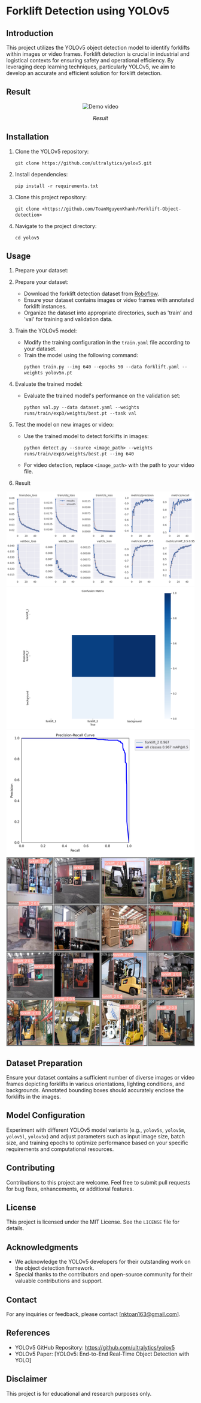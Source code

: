 # Forklift Detection using YOLOv5

## Introduction
This project utilizes the YOLOv5 object detection model to identify forklifts within images or video frames. Forklift detection is crucial in industrial and logistical contexts for ensuring safety and operational efficiency. By leveraging deep learning techniques, particularly YOLOv5, we aim to develop an accurate and efficient solution for forklift detection.

## Result

<p align="center">
  <img src="test_forklift.gif" alt="Demo video">
</p>

<p align="center"><em>Result</em></p> 

## Installation
1. Clone the YOLOv5 repository:
    ```
    git clone https://github.com/ultralytics/yolov5.git
    ```

2. Install dependencies:
    ```
    pip install -r requirements.txt
    ```

3. Clone this project repository:
    ```
    git clone <https://github.com/ToanNguyenKhanh/Forklift-Object-detection>
    ```

4. Navigate to the project directory:
    ```
    cd yolov5
    ```

## Usage
1. Prepare your dataset:
1. Prepare your dataset:
    - Download the forklift detection dataset from [Roboflow](https://universe.roboflow.com/nithesh-sanil-iud92/forklift-det).
    - Ensure your dataset contains images or video frames with annotated forklift instances.
    - Organize the dataset into appropriate directories, such as 'train' and 'val' for training and validation data.


2. Train the YOLOv5 model:
    - Modify the training configuration in the `train.yaml` file according to your dataset.
    - Train the model using the following command:
        ```
        python train.py --img 640 --epochs 50 --data forklift.yaml --weights yolov5n.pt
        ```

3. Evaluate the trained model:
    - Evaluate the trained model's performance on the validation set:
        ```
        python val.py --data dataset.yaml --weights runs/train/exp3/weights/best.pt --task val
        ```

4. Test the model on new images or video:
    - Use the trained model to detect forklifts in images:
        ```
        python detect.py --source <image_path> --weights runs/train/exp3/weights/best.pt --img 640
        ```
    - For video detection, replace `<image_path>` with the path to your video file.

5. Result

![Result](yolov5/runs/train/exp3/results.png)
![Result](yolov5/runs/train/exp3/confusion_matrix.png)
![Result](yolov5/runs/train/exp3/PR_curve.png)
![Result](yolov5/runs/train/exp3/val_batch2_pred.jpg)



## Dataset Preparation
Ensure your dataset contains a sufficient number of diverse images or video frames depicting forklifts in various orientations, lighting conditions, and backgrounds. Annotated bounding boxes should accurately enclose the forklifts in the images.

## Model Configuration
Experiment with different YOLOv5 model variants (e.g., `yolov5s`, `yolov5m`, `yolov5l`, `yolov5x`) and adjust parameters such as input image size, batch size, and training epochs to optimize performance based on your specific requirements and computational resources.

## Contributing
Contributions to this project are welcome. Feel free to submit pull requests for bug fixes, enhancements, or additional features.

## License
This project is licensed under the MIT License. See the `LICENSE` file for details.

## Acknowledgments
- We acknowledge the YOLOv5 developers for their outstanding work on the object detection framework.
- Special thanks to the contributors and open-source community for their valuable contributions and support.

## Contact
For any inquiries or feedback, please contact [nktoan163@gmail.com].

## References
- YOLOv5 GitHub Repository: https://github.com/ultralytics/yolov5
- YOLOv5 Paper: [YOLOv5: End-to-End Real-Time Object Detection with YOLO]
  
## Disclaimer
This project is for educational and research purposes only.
